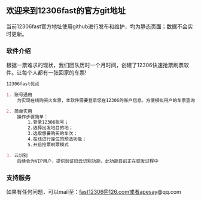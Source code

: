 ## 欢迎来到12306fast的官方git地址

当前12306fast官方地址使用github进行发布和维护，均为静态页面；数据不会实时更新。

### 软件介绍

根据一票难求的现状，我们团队历时一个月时间，创建了12306快速抢票刷票软件。让每个人都有一张回家的车票!

```markdown
12306fast优点

1. 账号通用
	为实现在线购买火车票，本软件需要登录您在12306的账户信息。方便模拟用户的车票查询和自助下单功能。

2. 简单实用
	操作步骤简单：
		1.登录12306账号；
		2.选择出发地目的地；
		3.选取想要购买的车次；
		4.在线进行座位的预选功能；
		5.开启抢票刷票模式

3. 云识别
	后续会为VIP用户，提供验证码云识别功能，此功能目前正在研发过程中


```

### 支持服务

如果有任何问题，可以mail至：fast12306@126.com或者apesay@qq.com

